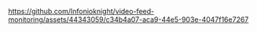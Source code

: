 


https://github.com/Infonioknight/video-feed-monitoring/assets/44343059/c34b4a07-aca9-44e5-903e-4047f16e7267

